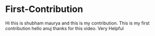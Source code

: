 # First-Contribution
Hi this is shubham maurya and this is my contribution.
This is my first contribution
hello anuj thanks for this video. Very Helpful
